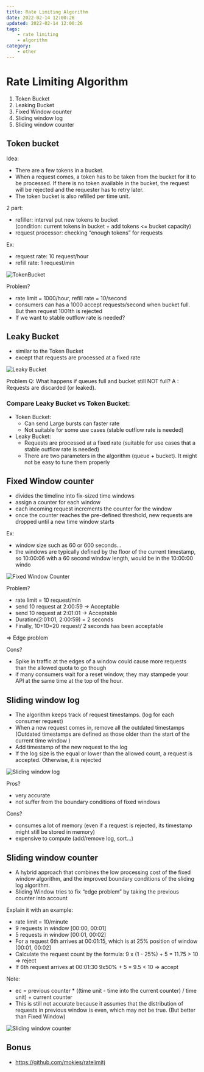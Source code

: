 ```yaml
---
title: Rate Limiting Algorithm
date: 2022-02-14 12:00:26
updated: 2022-02-14 12:00:26
tags:
    - rate limiting
    - algorithm
category: 
    - other
---
```



# Rate Limiting Algorithm

1. Token Bucket
2. Leaking Bucket
3. Fixed Window counter
4. Sliding window log
5. Sliding window counter

## Token bucket
Idea:
- There are a few tokens in a bucket. 
- When a request comes, a token has to be taken from the bucket for it to be processed. If there is no token available in the bucket, the request will be rejected and the requester has to retry later. 
- The token bucket is also refilled per time unit.

2 part:
- refiller: interval put new tokens to bucket  
(condition: current tokens in bucket + add tokens <= bucket capacity)
- request processor: checking “enough tokens” for requests

Ex: 
- request rate: 10 request/hour
- refill rate: 1 request/min

![TokenBucket](https://tungexplorer.s3.ap-southeast-1.amazonaws.com/rate_limiting/tokenBucketEx1.png)

Problem?
- rate limit =  1000/hour, refill rate = 10/second
- consumers can has a 1000 accept requests/second when bucket full. But then request 1001th is rejected 
- If we want to stable outflow rate is needed? 

## Leaky Bucket

- similar to the Token Bucket 
- except that requests are processed at a fixed rate

![Leaky Bucket](https://tungexplorer.s3.ap-southeast-1.amazonaws.com/rate_limiting/LeakyBucketEx1.png)


Problem
Q: What happens if queues full and bucket still NOT full?
A : Requests are discarded (or leaked).

### Compare Leaky Bucket vs Token Bucket:
- Token Bucket: 
    - Can send Large bursts can faster rate 
    - Not suitable for some use cases (stable outflow rate is needed)
- Leaky Bucket:
    - Requests are processed at a fixed rate (suitable for use cases that a stable outflow rate is needed)
    - There are two parameters in the algorithm (queue + bucket). It might not be easy to tune them properly


## Fixed Window counter

- divides the timeline into fix-sized time windows 
- assign a counter for each window
- each incoming request increments the counter for the window
- once the counter reaches the pre-defined threshold,
 new requests are dropped until a new time window starts

Ex: 
- window size such as 60 or 600 seconds...
- the windows are typically defined by the floor of the current timestamp, 
so 10:00:06 with a 60 second window length, would be in the 10:00:00 windo

![Fixed Window Counter](https://tungexplorer.s3.ap-southeast-1.amazonaws.com/rate_limiting/FixedWindowCounter.png)

Problem?
- rate limit =  10 request/min
- send 10 request at 2:00:59 → Acceptable
- send 10 request at 2:01:01 → Acceptable
- Duration(2:01:01, 2:00:59) = 2 seconds
- Finally, 10+10=20 request/ 2 seconds has been acceptable

=> Edge problem

Cons?
- Spike in traffic at the edges of a window could cause more requests than the allowed quota to go though
- if many consumers wait for a reset window, they may stampede your API at the same time at the top of the hour.


## Sliding window log

- The algorithm keeps track of request timestamps. (log for each consumer request)
- When a new request comes in, remove all the outdated timestamps 
(Outdated timestamps are defined as those older than the start of the current time window )
- Add timestamp of the new request to the log
- If the log size is the equal or lower than the allowed count, a request is accepted.
 Otherwise, it is rejected

 ![Sliding window log](https://tungexplorer.s3.ap-southeast-1.amazonaws.com/rate_limiting/SlideWindowLog1.png)

Pros?
- very accurate
- not suffer from the boundary conditions of fixed windows

Cons?
- consumes a lot of memory (even if a request is rejected, its timestamp might still be stored in memory)
- expensive to compute (add/remove log, sort…)

## Sliding window counter

- A hybrid approach that combines the low processing cost of the fixed window algorithm,
 and the improved boundary conditions of the sliding log algorithm.
- Sliding Window tries to fix “edge problem” by taking the previous counter into account

Explain it with an example:
- rate limit = 10/minute
- 9 requests in window [00:00, 00:01]
- 5 requests in window [00:01, 00:02]
- For a request 6th arrives at 00:01:15, which is at 25% position of window [00:01, 00:02]
- Calculate the request count by the formula: 9 x (1 - 25%) + 5 = 11.75 > 10 => reject
- If 6th request arrives at 00:01:30
9x50% + 5 = 9.5 < 10 => accept

Note: 
- ec = previous counter * ((time unit - time into the current counter) / time unit) + current counter
- This is still not accurate because it assumes that the distribution of requests in previous window is even, which may not be true. (But better than Fixed Window)

![Sliding window counter](https://tungexplorer.s3.ap-southeast-1.amazonaws.com/rate_limiting/SlidingWindowCounter1.png)


## Bonus
- https://github.com/mokies/ratelimitj